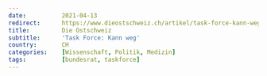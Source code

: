```yaml
---
date:          2021-04-13
redirect:      https://www.dieostschweiz.ch/artikel/task-force-kann-weg-nDaOVG7
title:         Die Ostschweiz
subtitle:      'Task Force: Kann weg'
country:       CH
categories:    [Wissenschaft, Politik, Medizin]
tags:          [bundesrat, taskforce]
---
```

